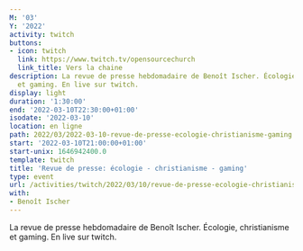 ```yaml
---
M: '03'
Y: '2022'
activity: twitch
buttons:
- icon: twitch
  link: https://www.twitch.tv/opensourcechurch
  link_title: Vers la chaine
description: La revue de presse hebdomadaire de Benoît Ischer. Écologie, christianisme
  et gaming. En live sur twitch.
display: light
duration: '1:30:00'
end: '2022-03-10T22:30:00+01:00'
isodate: '2022-03-10'
location: en ligne
path: 2022/03/2022-03-10-revue-de-presse-ecologie-christianisme-gaming.md
start: '2022-03-10T21:00:00+01:00'
start-unix: 1646942400.0
template: twitch
title: 'Revue de presse: écologie - christianisme - gaming'
type: event
url: /activities/twitch/2022/03/10/revue-de-presse-ecologie-christianisme-gaming
with:
- Benoît Ischer
---
```

La revue de presse hebdomadaire de Benoît Ischer. Écologie, christianisme et gaming. En live sur twitch.